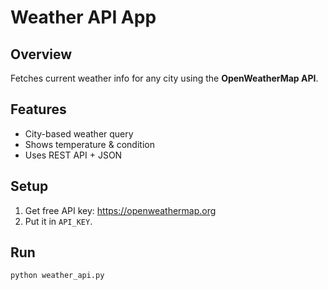 # Weather API App

## Overview
Fetches current weather info for any city using the **OpenWeatherMap API**.

## Features
- City-based weather query
- Shows temperature & condition
- Uses REST API + JSON

## Setup
1. Get free API key: https://openweathermap.org
2. Put it in `API_KEY`.

## Run
```bash
python weather_api.py
